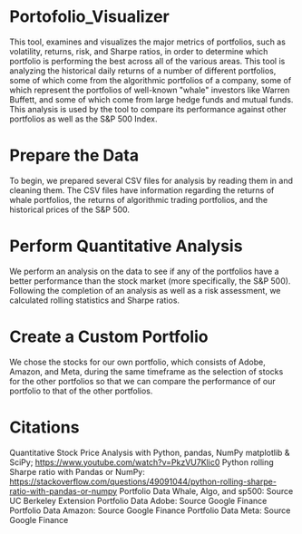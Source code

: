 # Portofolio_Visualizer
This tool, examines and visualizes the major metrics of portfolios, such as volatility, returns, risk, and Sharpe ratios, in order to determine which portfolio is performing the best across all of the various areas. This tool is analyzing the historical daily returns of a number of different portfolios, some of which come from the algorithmic portfolios of a company, some of which represent the portfolios of well-known "whale" investors like Warren Buffett, and some of which come from large hedge funds and mutual funds. This analysis is used by the tool to compare its performance against other portfolios as well as the S&P 500 Index.

# Prepare the Data

To begin, we prepared several CSV files for analysis by reading them in and cleaning them. The CSV files have information regarding the returns of whale portfolios, the returns of algorithmic trading portfolios, and the historical prices of the S&P 500.

# Perform Quantitative Analysis

We perform an analysis on the data to see if any of the portfolios have a better performance than the stock market (more specifically, the S&P 500). Following the completion of an analysis as well as a risk assessment, we calculated rolling statistics and Sharpe ratios.

# Create a Custom Portfolio

We chose the stocks for our own portfolio, which consists of Adobe, Amazon, and Meta, during the same timeframe as the selection of stocks for the other portfolios so that we can compare the performance of our portfolio to that of the other portfolios.

# Citations

Quantitative Stock Price Analysis with Python, pandas, NumPy matplotlib & SciPy; https://www.youtube.com/watch?v=PkzVU7Klic0
Python rolling Sharpe ratio with Pandas or NumPy: https://stackoverflow.com/questions/49091044/python-rolling-sharpe-ratio-with-pandas-or-numpy
Portfolio Data Whale, Algo, and sp500: Source UC Berkeley Extension
Portfolio Data Adobe: Source Google Finance 
Portfolio Data Amazon: Source Google Finance
Portfolio Data Meta: Source Google Finance
